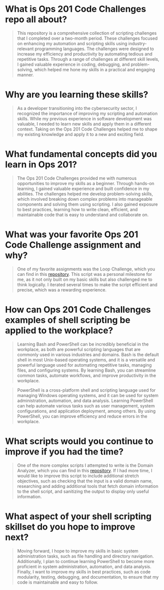 # What is Ops 201 Code Challenges repo all about? 
> This repository is a comprehensive collection of scripting challenges that I completed over a two-month period. These challenges focused on enhancing my automation and scripting skills using industry-relevant programming languages. The challenges were designed to increase my efficiency and productivity by automating tedious and repetitive tasks. Through a range of challenges at different skill levels, I gained valuable experience in coding, debugging, and problem-solving, which helped me hone my skills in a practical and engaging manner.

# Why are you learning these skills?
> As a developer transitioning into the cybersecurity sector, I recognized the importance of improving my scripting and automation skills. While my previous experience in software development was valuable, I needed to learn new skills and apply them in a different context. Taking on the Ops 201 Code Challenges helped me to shape my existing knowledge and apply it to a new and exciting field.

# What fundamental concepts did you learn in Ops 201? 
> The Ops 201 Code Challenges provided me with numerous opportunities to improve my skills as a beginner. Through hands-on learning, I gained valuable experience and built confidence in my abilities. The challenges helped me develop problem-solving skills, which involved breaking down complex problems into manageable components and solving them using scripting. I also gained exposure to best practices, learning how to write clean, efficient, and maintainable code that is easy to understand and collaborate on.

# What was your favorite Ops 201 Code Challenge assignment and why? 
> One of my favorite assignments was the Loop Challenge, which you can find in this [repository](https://github.com/OddGarden/Ops201_Codes/blob/main/loop_challenge.sh). This script was a personal milestone for me, as it not only built on my basic skills but also challenged me to think logically. I iterated several times to make the script efficient and precise, which was a rewarding experience.

# How can Ops 201 Code Challenges examples of shell scripting be applied to the workplace? 
> Learning Bash and PowerShell can be incredibly beneficial in the workplace, as both are powerful scripting languages that are commonly used in various industries and domains. Bash is the default shell in most Unix-based operating systems, and it is a versatile and powerful language used for automating repetitive tasks, managing files, and configuring systems. By learning Bash, you can streamline common tasks, automate workflows, and improve productivity in the workplace.

> PowerShell is a cross-platform shell and scripting language used for managing Windows operating systems, and it can be used for system administration, automation, and data analysis. Learning PowerShell can help automate various tasks such as user management, system configurations, and application deployment, among others. By using PowerShell, you can improve efficiency and reduce errors in the workplace.

# What scripts would you continue to improve if you had the time?
> One of the more complex scripts I attempted to write is the Domain Analyzer, which you can find in this [repository](https://github.com/OddGarden/Ops201_Codes/blob/main/domain_analyzer_challenge.sh). If I had more time, I would like to improve this script to include additional stretch objectives, such as checking that the input is a valid domain name, researching and adding additional tools that fetch domain information to the shell script, and sanitizing the output to display only useful information.

# What aspect of your shell scripting skillset do you hope to improve next?
> Moving forward, I hope to improve my skills in basic system administration tasks, such as file handling and directory navigation. Additionally, I plan to continue learning PowerShell to become more proficient in system administration, automation, and data analysis. Finally, I want to improve my skills in best practices, such as code modularity, testing, debugging, and documentation, to ensure that my code is maintainable and easy to follow.
